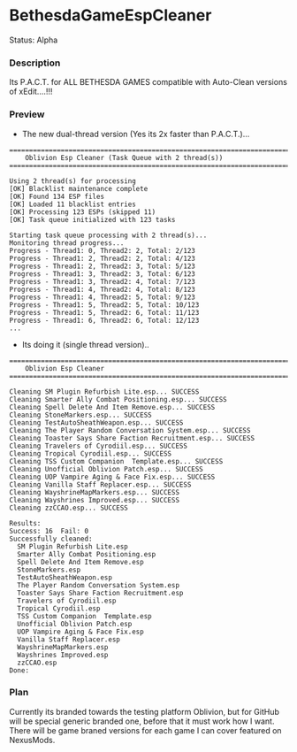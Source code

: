 # BethesdaGameEspCleaner
Status: Alpha

### Description
Its P.A.C.T. for ALL BETHESDA GAMES compatible with Auto-Clean versions of xEdit....!!! 

### Preview
- The new dual-thread version (Yes its 2x faster than P.A.C.T.)...
```
===============================================================================
    Oblivion Esp Cleaner (Task Queue with 2 thread(s))
===============================================================================

Using 2 thread(s) for processing
[OK] Blacklist maintenance complete
[OK] Found 134 ESP files
[OK] Loaded 11 blacklist entries
[OK] Processing 123 ESPs (skipped 11)
[OK] Task queue initialized with 123 tasks

Starting task queue processing with 2 thread(s)...
Monitoring thread progress...
Progress - Thread1: 0, Thread2: 2, Total: 2/123
Progress - Thread1: 2, Thread2: 2, Total: 4/123
Progress - Thread1: 2, Thread2: 3, Total: 5/123
Progress - Thread1: 3, Thread2: 3, Total: 6/123
Progress - Thread1: 3, Thread2: 4, Total: 7/123
Progress - Thread1: 4, Thread2: 4, Total: 8/123
Progress - Thread1: 4, Thread2: 5, Total: 9/123
Progress - Thread1: 5, Thread2: 5, Total: 10/123
Progress - Thread1: 5, Thread2: 6, Total: 11/123
Progress - Thread1: 6, Thread2: 6, Total: 12/123
...
```
- Its doing it (single thread version)..
```
===============================================================================
    Oblivion Esp Cleaner
===============================================================================

Cleaning SM Plugin Refurbish Lite.esp... SUCCESS
Cleaning Smarter Ally Combat Positioning.esp... SUCCESS
Cleaning Spell Delete And Item Remove.esp... SUCCESS
Cleaning StoneMarkers.esp... SUCCESS
Cleaning TestAutoSheathWeapon.esp... SUCCESS
Cleaning The Player Random Conversation System.esp... SUCCESS
Cleaning Toaster Says Share Faction Recruitment.esp... SUCCESS
Cleaning Travelers of Cyrodiil.esp... SUCCESS
Cleaning Tropical Cyrodiil.esp... SUCCESS
Cleaning TSS Custom Companion  Template.esp... SUCCESS
Cleaning Unofficial Oblivion Patch.esp... SUCCESS
Cleaning UOP Vampire Aging & Face Fix.esp... SUCCESS
Cleaning Vanilla Staff Replacer.esp... SUCCESS
Cleaning WayshrineMapMarkers.esp... SUCCESS
Cleaning Wayshrines Improved.esp... SUCCESS
Cleaning zzCCAO.esp... SUCCESS

Results:
Success: 16  Fail: 0
Successfully cleaned:
  SM Plugin Refurbish Lite.esp
  Smarter Ally Combat Positioning.esp
  Spell Delete And Item Remove.esp
  StoneMarkers.esp
  TestAutoSheathWeapon.esp
  The Player Random Conversation System.esp
  Toaster Says Share Faction Recruitment.esp
  Travelers of Cyrodiil.esp
  Tropical Cyrodiil.esp
  TSS Custom Companion  Template.esp
  Unofficial Oblivion Patch.esp
  UOP Vampire Aging & Face Fix.esp
  Vanilla Staff Replacer.esp
  WayshrineMapMarkers.esp
  Wayshrines Improved.esp
  zzCCAO.esp
Done:
```

### Plan
Currently its branded towards the testing platform Oblivion, but for GitHub will be special generic branded one, before that it must work how I want. There will be game braned versions for each game I can cover featured on NexusMods.
